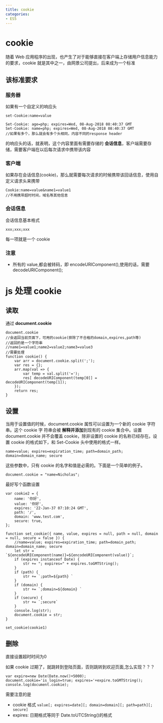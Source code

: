 ```yaml
---
title: cookie
categories: 
- ES5
---
```


# cookie

随着 Web 应用程序的出现，也产生了对于能够直接在客户端上存储用户信息能力的要求，cookie 就是其中之一，由网景公司提出，后来成为一个标准

## 该标准要求

### 服务器

如果有一个自定义的响应头

```
set-Cookie:name=value

Set-Cookie: age=php; expires=Wed, 08-Aug-2018 08:40:37 GMT
Set-Cookie: name=php; expires=Wed, 08-Aug-2018 08:40:37 GMT
//如果有多个，那么就会有多个头相同，内容不同的response header
```

的响应头的话，就表明，这个内容里面有需要存储的 **会话信息**，客户端需要存储，需要客户端在以后每次请求中携带该内容

### 客户端

如果存在会话信息(cookie)，那么就需要每次请求的时候携带该回话信息，使用自定义请求头来携带

```
Cookie:name=value&name1=value1
//不用携带超时时间，域名等其他信息
```

### 会话信息

会话信息基本格式

```
xxx;xxx;xxx
```

每一项就是一个 cookie

### 注意

- 所有的 value,都会被转码，即 encodeURIComponent(),使用的话，需要 decodeURIComponent();

# js 处理 cookie

## 读取

通过 **document.cookie**

```
document.cookie
//会返回当前页面下，可用的cookie(排除了不合格的domain,expires,path等)
//返回的是一个字符串
//name1=value1;name2=value2;name3=value3
//需要处理
function cookie() {
    var arr = document.cookie.split(';');
    var res = {};
    arr.map(val => {
        var temp = val.split('=');
        res[ decodeURIComponent(temp[0]] = decodeURIComponent(temp[1]);
    });
    return res;
}
```

## 设置
当用于设置值的时候，document.cookie 属性可以设置为一个新的 cookie 字符串。这个 cookie 字
符串会被 **解释并添加**到现有的 cookie 集合中。设置 document.cookie 并不会覆盖 cookie，除非设置的
cookie 的名称已经存在。设置 cookie 的格式如下，和 Set-Cookie 头中使用的格式一样。
```
name=value; expires=expiration_time; path=domain_path; domain=domain_name; secure
```
这些参数中，只有 cookie 的名字和值是必需的。下面是一个简单的例子。
```
document.cookie = "name=Nicholas";
```
最好写个函数设置
```
var cookie2 = {
    name: '你好',
    value: '你好',
    expires: '22-Jan-37 07:10:24 GMT',
    path: '/',
    domain: 'www.test.com',
    secure: true,
};

function set_cookie({ name, value, expires = null, path = null, domain = null, secure = false }) {
    //name=value; expires=expiration_time; path=domain_path; domain=domain_name; secure
    let str = `${encodeURIComponent(name)}=${encodeURIComponent(value)}`;
    if (expires instanceof Date) {
        str += "; expires=" + expires.toGMTString();
    }
    if (path) {
        str += `;path=${path} `
    }
    if (domain) {
        str += `;domain=${domain} `
    }
    if (secure) {
        str += `;secure`
    }
    console.log(str);
    document.cookie = str;
}

set_cookie(cookie1)

```


## 删除
直接设置超时时间为0

如果 cookie 过期了，就跳转到登陆页面，否则跳转到欢迎页面,怎么实现？？？

```
var expire=new Date(Date.now()+5000);
document.cookie='is_login=true; expires='+expire.toGMTString();
console.log(document.cookie);
```

需要注意的是

- cookie 格式 `value[; expires=date][; domain=domain][; path=path][; secure]`
- expires: 日期格式等同于 Date.toUTCString()的格式
